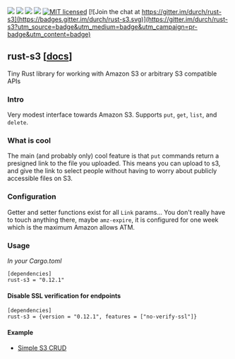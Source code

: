 [![](https://camo.githubusercontent.com/2fee3780a8605b6fc92a43dab8c7b759a274a6cf/68747470733a2f2f696d672e736869656c64732e696f2f62616467652f72757374632d737461626c652d627269676874677265656e2e737667)](https://www.rust-lang.org/downloads.html)
[![](https://travis-ci.org/durch/rust-s3.svg?branch=master)](https://travis-ci.org/durch/rust-s3)
[![](http://meritbadge.herokuapp.com/rust-s3)](https://crates.io/crates/rust-s3)
![](https://img.shields.io/crates/d/rust-s3.svg)
[![MIT licensed](https://img.shields.io/badge/license-MIT-blue.svg)](https://github.com/durch/rust-s3/blob/master/LICENSE.md)
[![Join the chat at https://gitter.im/durch/rust-s3](https://badges.gitter.im/durch/rust-s3.svg)](https://gitter.im/durch/rust-s3?utm_source=badge&utm_medium=badge&utm_campaign=pr-badge&utm_content=badge)
## rust-s3 [[docs](https://durch.github.io/rust-s3/)]

Tiny Rust library for working with Amazon S3 or arbitrary S3 compatible APIs

### Intro
Very modest interface towards Amazon S3.
Supports `put`, `get`, `list`, and `delete`.

### What is cool

The main (and probably only) cool feature is that `put` commands return a presigned link to the file you uploaded.
This means you can upload to s3, and give the link to select people without having to worry about publicly accessible files on S3.

### Configuration

Getter and setter functions exist for all `Link` params... You don't really have to touch anything there, maybe `amz-expire`,
it is configured for one week which is the maximum Amazon allows ATM.

### Usage

*In your Cargo.toml*

```
[dependencies]
rust-s3 = "0.12.1"
```

#### Disable SSL verification for endpoints
```
[dependencies]
rust-s3 = {version = "0.12.1", features = ["no-verify-ssl"]}
```


#### Example

+ [Simple S3 CRUD](https://github.com/durch/rust-s3/blob/master/src/bin/simple_crud.rs)

